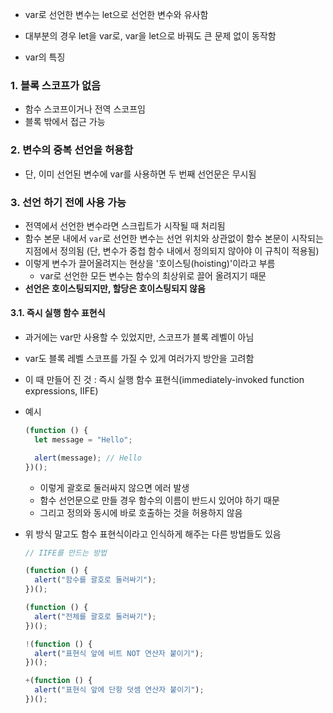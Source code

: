 - var로 선언한 변수는 let으로 선언한 변수와 유사함
- 대부분의 경우 let을 var로, var을 let으로 바꿔도 큰 문제 없이 동작함

- var의 특징

### 1. 블록 스코프가 없음

- 함수 스코프이거나 전역 스코프임
- 블록 밖에서 접근 가능

### 2. 변수의 중복 선언을 허용함

- 단, 이미 선언된 변수에 var를 사용하면 두 번째 선언문은 무시됨

### 3. 선언 하기 전에 사용 가능

- 전역에서 선언한 변수라면 스크립트가 시작될 때 처리됨
- 함수 본문 내에서 `var`로 선언한 변수는 선언 위치와 상관없이 함수 본문이 시작되는 지점에서 정의됨 (단, 변수가 중첩 함수 내에서 정의되지 않아야 이 규칙이 적용됨)
- 이렇게 변수가 끌어올려지는 현상을 '호이스팅(hoisting)'이라고 부름
  - var로 선언한 모든 변수는 함수의 최상위로 끌어 올려지기 때문
- **선언은 호이스팅되지만, 할당은 호이스팅되지 않음**

#### 3.1. 즉시 실행 함수 표현식

- 과거에는 var만 사용할 수 있었지만, 스코프가 블록 레벨이 아님
- var도 블록 레벨 스코프를 가질 수 있게 여러가지 방안을 고려함
- 이 때 만들어 진 것 : 즉시 실행 함수 표현식(immediately-invoked function expressions, IIFE)
- 예시

  ```javascript
  (function () {
    let message = "Hello";

    alert(message); // Hello
  })();
  ```

  - 이렇게 괄호로 둘러싸지 않으면 에러 발생
  - 함수 선언문으로 만들 경우 함수의 이름이 반드시 있어야 하기 때문
  - 그리고 정의와 동시에 바로 호출하는 것을 허용하지 않음

- 위 방식 말고도 함수 표현식이라고 인식하게 해주는 다른 방법들도 있음

  ```javascript
  // IIFE를 만드는 방법

  (function () {
    alert("함수를 괄호로 둘러싸기");
  })();

  (function () {
    alert("전체를 괄호로 둘러싸기");
  })();

  !(function () {
    alert("표현식 앞에 비트 NOT 연산자 붙이기");
  })();

  +(function () {
    alert("표현식 앞에 단항 덧셈 연산자 붙이기");
  })();
  ```

